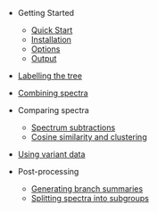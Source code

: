 <!-- docs/_sidebar.md -->

- Getting Started

    - [Quick Start](/Getting_started/quick_start.md)
    - [Installation](/Getting_started/installation.md)
    - [Options](/Getting_started/options.md)
    - [Output](/Getting_started/output.md)

- [Labelling the tree](/Labelling_the_tree/tree_labelling.md)

- [Combining spectra](/Combining_spectra/combining_spectra.md)

- Comparing spectra

    - [Spectrum subtractions](/Comparing_spectra/spectrum_subtractions.md)
    - [Cosine similarity and clustering](/Comparing_spectra/cosine_similarity.md)

- [Using variant data](/Using_variant_data/variant_data.md)

- Post-processing

    - [Generating branch summaries](/Post_processing/branch_summaries.md)
    - [Splitting spectra into subgroups](/Post_processing/splitting_spectra.md)
